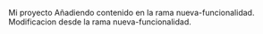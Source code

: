 Mi proyecto
Añadiendo contenido en la rama nueva-funcionalidad.
Modificacion desde la rama nueva-funcionalidad.
